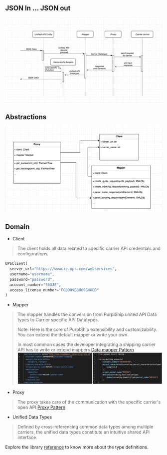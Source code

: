 ## JSON In ... JSON out

![Shipping API integration - Sequence Diagram](assets/images/sequence.png)

## Abstractions

![Shipping API integration - Class Diagram](assets/images/classes.png)

## Domain

* Client
> The client holds all data related to specific carrier API credentials and configurations

```python
UPSClient(
  server_url="https://wwwcie.ups.com/webservices",
  username="username",
  password="password",
  account_number="56GJE",
  access_license_number="FG09H9G8H09GH8G0"
)
```

* Mapper
> The mapper handles the conversion from PurplShip united API Data types to Carrier specific API Datatypes.
>
> Note: Here is the core of PurplShip extensibility and customizability. You can extend the default mapper or write your own.
>
> In most common cases the developer integrating a shipping carrier API has to write or extend mappers
> [Data mapper Pattern](https://martinfowler.com/eaaCatalog/dataMapper.html)
![PuplShip Mapper sample](assets/images/mapper.png)

* Proxy
> The proxy takes care of the communication with the specific carrier's open API
> [Proxy Pattern](https://en.wikipedia.org/wiki/Proxy_pattern)

* Unified Data Types
> Defined by cross-referencing common data types among multiple carriers, the unified data types constitute an intuitive shared API interface.

Explore the library [reference](/reference) to know more about the type definitions.